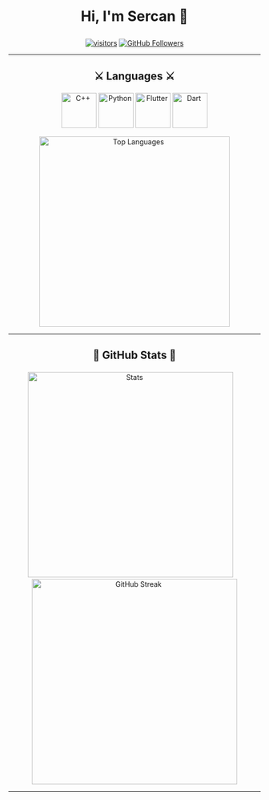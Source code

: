 # <p align="center">Hi, I'm Sercan 👋 </p>
<p align="center">
  <a href="https://github.com/bora399" target="_blank"><img src="https://visitor-badge.glitch.me/badge?page_id=bora399" alt="visitors" title="visitors"></a>
  <a href="https://github.com/bora399?tab=followers" target="_blank"><img src="https://img.shields.io/github/followers/bora399?logo=GitHub&logoColor=white" alt="GitHub Followers" title="GitHub Followers"></a>
</p>

<hr>

## <p align="center">⚔️ Languages ⚔️</p>
<p align="center">
  <img height="70" src="https://raw.githubusercontent.com/isocpp/logos/master/cpp_logo.png" alt="C++" title="C++">
  <img height="70"  src="https://upload.wikimedia.org/wikipedia/commons/c/c3/Python-logo-notext.svg" alt="Python" title="Python">
  <img height="70"  src="https://seeklogo.com/images/F/flutter-logo-5086DD11C5-seeklogo.com.png" alt="Flutter" title="Flutter">
  <img height="70"  src="https://upload.wikimedia.org/wikipedia/commons/7/7e/Dart-logo.png" alt="Dart" title="Dart">
</p>

<p align="center">
  <img width="380px" src="https://github-readme-stats.vercel.app/api/top-langs/?username=bora399&langs_count=10&title_color=59A5FA&icon_color=3498db&text_color=C7D4E2&border_color=30363d&bg_color=0d1117&layout=compact&color=C7D4E2" alt="Top Languages" title="Top Languages">
</p>

<hr>

## <p align="center">👑 GitHub Stats 👑</p>

<p align="center">
  <img width="410px" src="https://github-readme-stats.vercel.app/api?username=bora399&&show_icons=true&title_color=59A5FA&icon_color=ef8065&text_color=C7D4E2&border_color=30363d&bg_color=0d1117&count_private=true&include_all_commits=true" alt="Stats" title="Stats">
  &nbsp;&nbsp;&nbsp;
  <img width="410px" src="https://github-readme-streak-stats.herokuapp.com/?user=bora399&background=0D1117&border=30363d&stroke=30363d&dates=8b949e&sideNums=59A5FA&sideLabels=59A5FA&currStreakNum=C9D1D2&ring=EF8065&fire=EF8065&currStreakLabel=EF8065" alt="GitHub Streak" title="GitHub Streak">
</p>

<hr>




</p>
